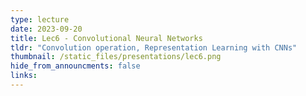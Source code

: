 ```yaml
---
type: lecture
date: 2023-09-20
title: Lec6 - Convolutional Neural Networks
tldr: "Convolution operation, Representation Learning with CNNs"
thumbnail: /static_files/presentations/lec6.png
hide_from_announcments: false
links:
---
```


